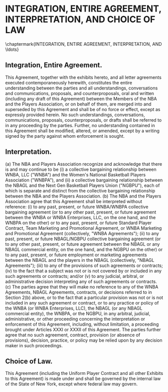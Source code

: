 # INTEGRATION, ENTIRE AGREEMENT, INTERPRETATION, AND CHOICE OF LAW
\chaptermark{INTEGRATION, ENTIRE AGREEMENT, INTERPRETATION, AND \ldots}

## Integration, Entire Agreement.

This Agreement, together with the exhibits hereto, and all letter agreements executed contemporaneously herewith, constitutes the entire understanding between the parties and all understandings, conversations and communications, proposals, and counterproposals, oral and written (including any draft of this Agreement) between the Members of the NBA and the Players Association, or on behalf of them, are merged into and superseded by this Agreement and shall be of no force or effect, except as expressly provided herein. No such understandings, conversations, communications, proposals, counterproposals, or drafts shall be referred to in any proceeding by the parties. Further, no understanding contained in this Agreement shall be modified, altered, or amended, except by a writing signed by the party against whom enforcement is sought.

## Interpretation.

(a) The NBA and Players Association recognize and acknowledge that there is and may continue to be (i) a collective bargaining relationship between WNBA, LLC ("WNBA") and the Women's National Basketball Players Association ("WNBPA"), and (ii) a collective bargaining relationship between the NBAGL and the Next Gen Basketball Players Union ("NGBPU"), each of which is separate and distinct from the collective bargaining relationship between the NBA and the Players Association.
(b) The NBA and the Players Association agree that this Agreement shall be interpreted without reference: (i) to any past, present, or future WNBA/WNBPA collective bargaining agreement (or to any other past, present, or future agreement between the WNBA or WNBA Enterprises, LLC, on the one hand, and the WNBPA on the other) or to any past, present, or future Standard Player Contract, Team Marketing and Promotional Agreement, or WNBA Marketing and Promotional Agreement (collectively, "WNBA Agreements"); (ii) to any past, present, or future NBAGL/NGBPU collective bargaining agreement (or to any other past, present, or future agreement between the NBAGL or any NBAGL commercial entity, on the one hand, and the NGBPU on the other) or to any past, present, or future employment or marketing agreements between the NBAGL and the players in the NBAGL (collectively, "NBAGL Agreements"); (iii) to any of the provisions of such agreements or contracts; (iv) to the fact that a subject was not or is not covered by or included in any such agreements or contracts; and/or (v) to any judicial, arbitral, or administrative decision interpreting any of such agreements or contracts.
(c) The parties agree that they will make no reference to any of the WNBA Agreements, NBAGL Agreements, contracts, or decisions referred to in Section 2(b) above, or to the fact that a particular provision was not or is not included in any such agreement or contract, or to any practice or policy of the WNBA (or WNBA Enterprises, LLC), the NBAGL (or any NBAGL commercial entity), the WNBPA, or the NGBPU, in any arbitral, judicial, administrative, or other proceeding concerning the interpretation or enforcement of this Agreement, including, without limitation, a proceeding brought under Articles XXXI or XXXII of this Agreement. The parties further agree that no such agreement, contract, provision (or absence of provisions), decision, practice, or policy may be relied upon by any decision maker in such proceedings.

## Choice of Law.

This Agreement (including the Uniform Player Contract and all other Exhibits to this Agreement) is made under and shall be governed by the internal law of the State of New York, except where federal law may govern.
